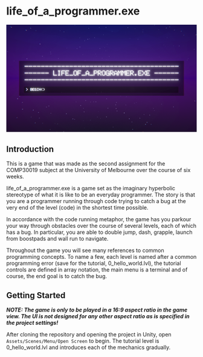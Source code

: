 # life_of_a_programmer.exe

![](Docs/Images/title.png)

## Introduction

This is a game that was made as the second assignment for the COMP30019 subject at the University of Melbourne over the course of six weeks.

life_of_a_programmer.exe is a game set as the imaginary hyperbolic stereotype of what it is like to be an everyday programmer. The story is that you are a programmer running through code trying to catch a bug at the very end of the level (code) in the shortest time possible.

In accordance with the code running metaphor, the game has you parkour your way through obstacles over the course of several levels, each of which has a bug. In particular, you are able to double jump, dash, grapple, launch from boostpads and wall run to navigate.

Throughout the game you will see many references to common programming concepts. To name a few, each level is named after a common programming error (save for the tutorial, 0_hello_world.lvl), the tutorial controls are defined in array notation, the main menu is a terminal and of course, the end goal is to catch the bug.

## Getting Started

**_NOTE: The game is only to be played in a 16:9 aspect ratio in the game view. The UI is not designed for any other aspect ratio as is specified in the project settings!_**

After cloning the repository and opening the project in Unity, open `Assets/Scenes/Menu/Open Screen` to begin. The tutorial level is 0_hello_world.lvl and introduces each of the mechanics gradually.
